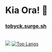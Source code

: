 # Kia Ora! 👋

### [tobyck.surge.sh](https://tobyck.surge.sh)  <br><br>
![](https://komarev.com/ghpvc/?username=TobyCK&color=dc143c)
[![Top Langs](https://github-readme-stats.vercel.app/api/top-langs/?username=TobyCK&bg_color=0d1117&text_color=c9d1d9&title_color=58a6ff&langs_count=20&layout=compact&border_radius=10px&custom_title=Languages)](https://github.com/TobyCK/github-readme-stats)
